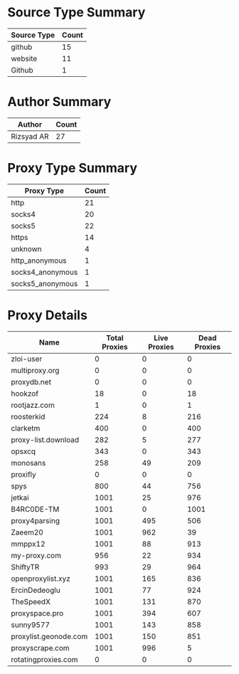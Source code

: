 # Source Type Summary

| Source Type | Count |
|-------------|-------|
| github | 15 |
| website | 11 |
| Github | 1 |


# Author Summary

| Author | Count |
|--------|-------|
| Rizsyad AR | 27 |


# Proxy Type Summary

| Proxy Type | Count |
|------------|-------|
| http | 21 |
| socks4 | 20 |
| socks5 | 22 |
| https | 14 |
| unknown | 4 |
| http_anonymous | 1 |
| socks4_anonymous | 1 |
| socks5_anonymous | 1 |


# Proxy Details

| Name | Total Proxies | Live Proxies | Dead Proxies |
|------|---------------|--------------|---------------|
| zloi-user | 0 | 0 | 0 |
| multiproxy.org | 0 | 0 | 0 |
| proxydb.net | 0 | 0 | 0 |
| hookzof | 18 | 0 | 18 |
| rootjazz.com | 1 | 0 | 1 |
| roosterkid | 224 | 8 | 216 |
| clarketm | 400 | 0 | 400 |
| proxy-list.download | 282 | 5 | 277 |
| opsxcq | 343 | 0 | 343 |
| monosans | 258 | 49 | 209 |
| proxifly | 0 | 0 | 0 |
| spys | 800 | 44 | 756 |
| jetkai | 1001 | 25 | 976 |
| B4RC0DE-TM | 1001 | 0 | 1001 |
| proxy4parsing | 1001 | 495 | 506 |
| Zaeem20 | 1001 | 962 | 39 |
| mmppx12 | 1001 | 88 | 913 |
| my-proxy.com | 956 | 22 | 934 |
| ShiftyTR | 993 | 29 | 964 |
| openproxylist.xyz | 1001 | 165 | 836 |
| ErcinDedeoglu | 1001 | 77 | 924 |
| TheSpeedX | 1001 | 131 | 870 |
| proxyspace.pro | 1001 | 394 | 607 |
| sunny9577 | 1001 | 143 | 858 |
| proxylist.geonode.com | 1001 | 150 | 851 |
| proxyscrape.com | 1001 | 996 | 5 |
| rotatingproxies.com | 0 | 0 | 0 |
